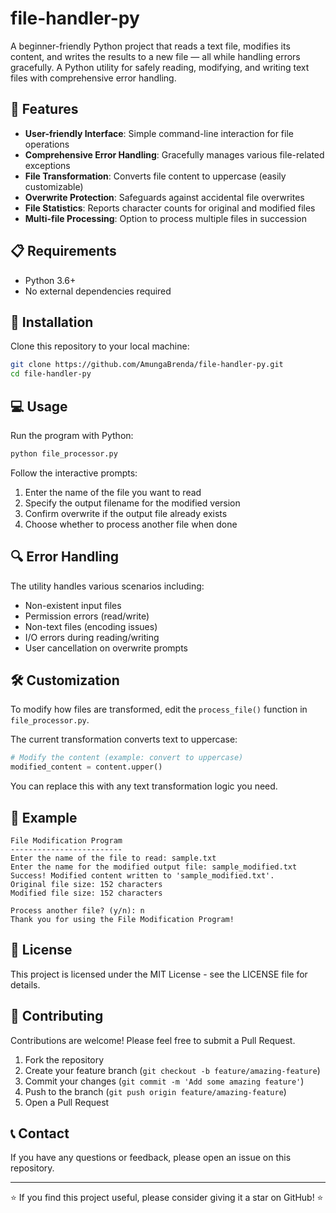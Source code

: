 # file-handler-py

 A beginner-friendly Python project that reads a text file, modifies its content, and writes the results to a new file — all while handling errors gracefully.
 A Python utility for safely reading, modifying, and writing text files with comprehensive error handling.

## 🌟 Features

- **User-friendly Interface**: Simple command-line interaction for file operations
- **Comprehensive Error Handling**: Gracefully manages various file-related exceptions
- **File Transformation**: Converts file content to uppercase (easily customizable)
- **Overwrite Protection**: Safeguards against accidental file overwrites
- **File Statistics**: Reports character counts for original and modified files
- **Multi-file Processing**: Option to process multiple files in succession

## 📋 Requirements

- Python 3.6+
- No external dependencies required

## 🚀 Installation

Clone this repository to your local machine:

```bash
git clone https://github.com/AmungaBrenda/file-handler-py.git
cd file-handler-py
```

## 💻 Usage

Run the program with Python:

```bash
python file_processor.py
```

Follow the interactive prompts:
1. Enter the name of the file you want to read
2. Specify the output filename for the modified version
3. Confirm overwrite if the output file already exists
4. Choose whether to process another file when done

## 🔍 Error Handling

The utility handles various scenarios including:
- Non-existent input files
- Permission errors (read/write)
- Non-text files (encoding issues)
- I/O errors during reading/writing
- User cancellation on overwrite prompts

## 🛠️ Customization

To modify how files are transformed, edit the `process_file()` function in `file_processor.py`. 

The current transformation converts text to uppercase:

```python
# Modify the content (example: convert to uppercase)
modified_content = content.upper()
```

You can replace this with any text transformation logic you need.

## 📝 Example

```
File Modification Program
-------------------------
Enter the name of the file to read: sample.txt
Enter the name for the modified output file: sample_modified.txt
Success! Modified content written to 'sample_modified.txt'.
Original file size: 152 characters
Modified file size: 152 characters

Process another file? (y/n): n
Thank you for using the File Modification Program!
```

## 📜 License

This project is licensed under the MIT License - see the LICENSE file for details.

## 🤝 Contributing

Contributions are welcome! Please feel free to submit a Pull Request.

1. Fork the repository
2. Create your feature branch (`git checkout -b feature/amazing-feature`)
3. Commit your changes (`git commit -m 'Add some amazing feature'`)
4. Push to the branch (`git push origin feature/amazing-feature`)
5. Open a Pull Request

## 📞 Contact

If you have any questions or feedback, please open an issue on this repository.

---

⭐ If you find this project useful, please consider giving it a star on GitHub! ⭐
